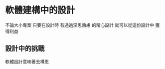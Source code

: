 # 軟體建構中的設計
不論大小專案 只要在設計時 有通過深思熟慮 的精心設計 就可以從這份設計中 獲得利益
## 設計中的挑戰
 軟體設計意味著去構思
<!--stackedit_data:
eyJoaXN0b3J5IjpbMTIzODU0MTAyMiw2NjA0NjM1ODldfQ==
-->
